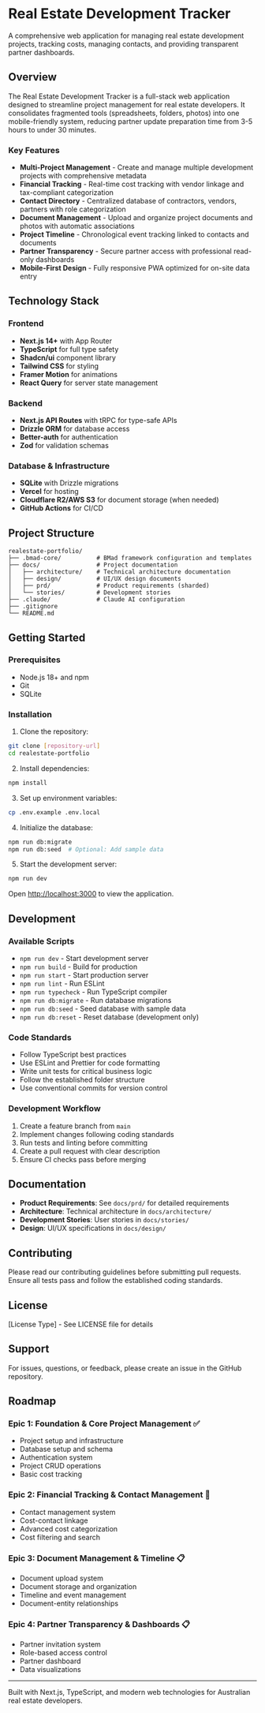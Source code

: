 # Real Estate Development Tracker

A comprehensive web application for managing real estate development projects, tracking costs, managing contacts, and providing transparent partner dashboards.

## Overview

The Real Estate Development Tracker is a full-stack web application designed to streamline project management for real estate developers. It consolidates fragmented tools (spreadsheets, folders, photos) into one mobile-friendly system, reducing partner update preparation time from 3-5 hours to under 30 minutes.

### Key Features

- **Multi-Project Management** - Create and manage multiple development projects with comprehensive metadata
- **Financial Tracking** - Real-time cost tracking with vendor linkage and tax-compliant categorization
- **Contact Directory** - Centralized database of contractors, vendors, partners with role categorization
- **Document Management** - Upload and organize project documents and photos with automatic associations
- **Project Timeline** - Chronological event tracking linked to contacts and documents
- **Partner Transparency** - Secure partner access with professional read-only dashboards
- **Mobile-First Design** - Fully responsive PWA optimized for on-site data entry

## Technology Stack

### Frontend
- **Next.js 14+** with App Router
- **TypeScript** for full type safety
- **Shadcn/ui** component library
- **Tailwind CSS** for styling
- **Framer Motion** for animations
- **React Query** for server state management

### Backend
- **Next.js API Routes** with tRPC for type-safe APIs
- **Drizzle ORM** for database access
- **Better-auth** for authentication
- **Zod** for validation schemas

### Database & Infrastructure
- **SQLite** with Drizzle migrations
- **Vercel** for hosting
- **Cloudflare R2/AWS S3** for document storage (when needed)
- **GitHub Actions** for CI/CD

## Project Structure

```
realestate-portfolio/
├── .bmad-core/          # BMad framework configuration and templates
├── docs/                # Project documentation
│   ├── architecture/    # Technical architecture documentation
│   ├── design/          # UI/UX design documents
│   ├── prd/             # Product requirements (sharded)
│   └── stories/         # Development stories
├── .claude/             # Claude AI configuration
├── .gitignore
└── README.md
```

## Getting Started

### Prerequisites

- Node.js 18+ and npm
- Git
- SQLite

### Installation

1. Clone the repository:
```bash
git clone [repository-url]
cd realestate-portfolio
```

2. Install dependencies:
```bash
npm install
```

3. Set up environment variables:
```bash
cp .env.example .env.local
```

4. Initialize the database:
```bash
npm run db:migrate
npm run db:seed  # Optional: Add sample data
```

5. Start the development server:
```bash
npm run dev
```

Open [http://localhost:3000](http://localhost:3000) to view the application.

## Development

### Available Scripts

- `npm run dev` - Start development server
- `npm run build` - Build for production
- `npm run start` - Start production server
- `npm run lint` - Run ESLint
- `npm run typecheck` - Run TypeScript compiler
- `npm run db:migrate` - Run database migrations
- `npm run db:seed` - Seed database with sample data
- `npm run db:reset` - Reset database (development only)

### Code Standards

- Follow TypeScript best practices
- Use ESLint and Prettier for code formatting
- Write unit tests for critical business logic
- Follow the established folder structure
- Use conventional commits for version control

### Development Workflow

1. Create a feature branch from `main`
2. Implement changes following coding standards
3. Run tests and linting before committing
4. Create a pull request with clear description
5. Ensure CI checks pass before merging

## Documentation

- **Product Requirements**: See `docs/prd/` for detailed requirements
- **Architecture**: Technical architecture in `docs/architecture/`
- **Development Stories**: User stories in `docs/stories/`
- **Design**: UI/UX specifications in `docs/design/`

## Contributing

Please read our contributing guidelines before submitting pull requests. Ensure all tests pass and follow the established coding standards.

## License

[License Type] - See LICENSE file for details

## Support

For issues, questions, or feedback, please create an issue in the GitHub repository.

## Roadmap

### Epic 1: Foundation & Core Project Management ✅
- Project setup and infrastructure
- Database setup and schema
- Authentication system
- Project CRUD operations
- Basic cost tracking

### Epic 2: Financial Tracking & Contact Management 🚧
- Contact management system
- Cost-contact linkage
- Advanced cost categorization
- Cost filtering and search

### Epic 3: Document Management & Timeline 📋
- Document upload system
- Document storage and organization
- Timeline and event management
- Document-entity relationships

### Epic 4: Partner Transparency & Dashboards 📋
- Partner invitation system
- Role-based access control
- Partner dashboard
- Data visualizations

---

Built with Next.js, TypeScript, and modern web technologies for Australian real estate developers.